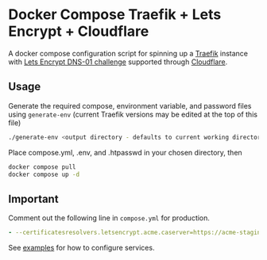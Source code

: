 # Docker Compose Traefik + Lets Encrypt + Cloudflare

  A docker compose configuration script for spinning up a [Traefik](https://traefik.io/) instance with [Lets Encrypt DNS-01 challenge](https://letsencrypt.org/docs/challenge-types/#dns-01-challengw) supported through [Cloudflare](cloudflare.com).

## Usage

Generate the required compose, environment variable, and password files using ```generate-env``` (current Traefik versions may be edited at the top of this file)

```sh
./generate-env <output directory - defaults to current working directory>
```

Place compose.yml, .env, and .htpasswd in your chosen directory, then

```sh
docker compose pull
docker compose up -d
```

## Important

Comment out the following line in ```compose.yml``` for production.

```yml
- --certificatesresolvers.letsencrypt.acme.caserver=https://acme-staging-v02.api.letsencrypt.org/directory
```

See [examples](examples/) for how to configure services.
